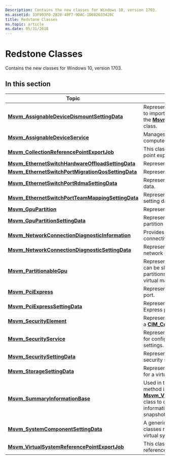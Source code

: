 ```yaml
---
Description: Contains the new classes for Windows 10, version 1703.
ms.assetid: 33F993F0-2B20-49F7-9DAC-1D682633420C
title: Redstone Classes
ms.topic: article
ms.date: 05/31/2018
---
```


# Redstone Classes

Contains the new classes for Windows 10, version 1703.

## In this section



| Topic                                                                                                                | Description                                                                                                                                                                                                                                                                                               |
|----------------------------------------------------------------------------------------------------------------------|-----------------------------------------------------------------------------------------------------------------------------------------------------------------------------------------------------------------------------------------------------------------------------------------------------------|
| [**Msvm\_AssignableDeviceDismountSettingData**](msvm-assignabledevicedismountsettingdata.md)<br/>             | Represents the settings of a virtual system to import. Used by the [**Dismount**](msvm-assignabledeviceservice-dismountassignabledevice.md) method of the [**Msvm\_AssignableDeviceService**](msvm-assignabledeviceservice.md) class.<br/>                                                        |
| [**Msvm\_AssignableDeviceService**](msvm-assignabledeviceservice.md)<br/>                                     | Manages the assignable devices on a host computer system.<br/>                                                                                                                                                                                                                                      |
| [**Msvm\_CollectionReferencePointExportJob**](msvm-collectionreferencepointexportjob.md)<br/>                 | This class represents a collection reference point export operation job.<br/>                                                                                                                                                                                                                       |
| [**Msvm\_EthernetSwitchHardwareOffloadSettingData**](msvm-ethernetswitchhardwareoffloadsettingdata.md)<br/>   | Represents the switch offload settings.<br/>                                                                                                                                                                                                                                                        |
| [**Msvm\_EthernetSwitchPortMigrationQosSettingData**](msvm-ethernetswitchportmigrationqossettingdata.md)<br/> | Represents the VFP QOS settings.<br/>                                                                                                                                                                                                                                                               |
| [**Msvm\_EthernetSwitchPortRdmaSettingData**](msvm-ethernetswitchportrdmasettingdata.md)<br/>                 | Represents the port RDMA feature setting data.<br/>                                                                                                                                                                                                                                                 |
| [**Msvm\_EthernetSwitchPortTeamMappingSettingData**](msvm-ethernetswitchportteammappingsettingdata.md)<br/>   | Represents the port team mapping feature setting data.<br/>                                                                                                                                                                                                                                         |
| [**Msvm\_GpuPartition**](msvm-gpupartition.md)<br/>                                                           | Represents the state of the GPU partition.<br/>                                                                                                                                                                                                                                                     |
| [**Msvm\_GpuPartitionSettingData**](msvm-gpupartitionsettingdata.md)<br/>                                     | Represents the configured state of a GPU partition device.<br/>                                                                                                                                                                                                                                     |
| [**Msvm\_NetworkConnectionDiagnosticInformation**](msvm-networkconnectiondiagnosticinformation.md)<br/>       | Provides information about the network connectivity for a virtual machine.<br/>                                                                                                                                                                                                                     |
| [**Msvm\_NetworkConnectionDiagnosticSettingData**](msvm-networkconnectiondiagnosticsettingdata.md)<br/>       | Represents the settings used to test the network connectivity of a virtual machine. <br/>                                                                                                                                                                                                           |
| [**Msvm\_PartitionableGpu**](msvm-partitionablegpu.md)<br/>                                                   | Represents a partitionable GPU. Each GPU can be sliced into a number of GPU partitions, which can be assigned to a virtual machine as a vGPU.<br/>                                                                                                                                                  |
| [**Msvm\_PciExpress**](msvm-pciexpress.md)<br/>                                                               | Represents the state of the PCI Express port.<br/>                                                                                                                                                                                                                                                  |
| [**Msvm\_PciExpressSettingData**](msvm-pciexpresssettingdata.md)<br/>                                         | Represents the configured state of a PCI Express port.<br/>                                                                                                                                                                                                                                         |
| [**Msvm\_SecurityElement**](msvm-securityelement.md)<br/>                                                     | Represents the runtime security settings of a [**CIM\_ComputerSystem**](cim-computersystem.md).<br/>                                                                                                                                                                                               |
| [**Msvm\_SecurityService**](msvm-securityservice.md)<br/>                                                     | Represents the security service. It is used for configuring virtual system security settings.<br/>                                                                                                                                                                                                  |
| [**Msvm\_SecuritySettingData**](msvm-securitysettingdata.md)<br/>                                             | Represents the configured state of the security settings for <br/>                                                                                                                                                                                                                                  |
| [**Msvm\_StorageSettingData**](msvm-storagesettingdata.md)<br/>                                               | Represents the storage-specific settings for a virtual system.<br/>                                                                                                                                                                                                                                 |
| [**Msvm\_SummaryInformationBase**](msvm-summaryinformationbase.md)<br/>                                       | Used in the [**GetSummaryInformation**](getsummaryinformation-msvm-virtualsystemmanagementservice.md) method in the [**Msvm\_VirtualSystemManagementService**](msvm-virtualsystemmanagementservice.md) class to quickly retrieve common information related to a virtual system or snapshot.<br/> |
| [**Msvm\_SystemComponentSettingData**](msvm-systemcomponentsettingdata.md)<br/>                               | A generic base class for setting data classes representing components of a virtual system.<br/>                                                                                                                                                                                                     |
| [**Msvm\_VirtualSystemReferencePointExportJob**](msvm-virtualsystemreferencepointexportjob.md)<br/>           | This class represents a virtual system reference point export operation job.<br/>                                                                                                                                                                                                                   |



 

 

 





